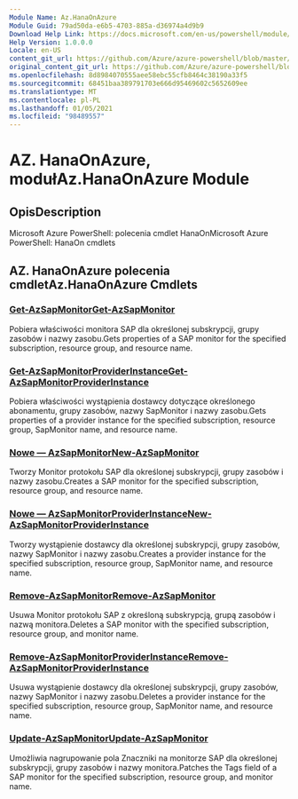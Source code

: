 ```yaml
---
Module Name: Az.HanaOnAzure
Module Guid: 79ad50da-e6b5-4703-885a-d36974a4d9b9
Download Help Link: https://docs.microsoft.com/en-us/powershell/module/az.hanaonazure
Help Version: 1.0.0.0
Locale: en-US
content_git_url: https://github.com/Azure/azure-powershell/blob/master/src/HanaOnAzure/help/Az.HanaOnAzure.md
original_content_git_url: https://github.com/Azure/azure-powershell/blob/master/src/HanaOnAzure/help/Az.HanaOnAzure.md
ms.openlocfilehash: 8d8984070555aee58ebc55cfb8464c38190a33f5
ms.sourcegitcommit: 68451baa389791703e666d95469602c5652609ee
ms.translationtype: MT
ms.contentlocale: pl-PL
ms.lasthandoff: 01/05/2021
ms.locfileid: "98489557"
---
```

# <span data-ttu-id="11121-101">AZ. HanaOnAzure, moduł</span><span class="sxs-lookup"><span data-stu-id="11121-101">Az.HanaOnAzure Module</span></span>
## <span data-ttu-id="11121-102">Opis</span><span class="sxs-lookup"><span data-stu-id="11121-102">Description</span></span>
<span data-ttu-id="11121-103">Microsoft Azure PowerShell: polecenia cmdlet HanaOn</span><span class="sxs-lookup"><span data-stu-id="11121-103">Microsoft Azure PowerShell: HanaOn cmdlets</span></span>

## <span data-ttu-id="11121-104">AZ. HanaOnAzure polecenia cmdlet</span><span class="sxs-lookup"><span data-stu-id="11121-104">Az.HanaOnAzure Cmdlets</span></span>
### [<span data-ttu-id="11121-105">Get-AzSapMonitor</span><span class="sxs-lookup"><span data-stu-id="11121-105">Get-AzSapMonitor</span></span>](Get-AzSapMonitor.md)
<span data-ttu-id="11121-106">Pobiera właściwości monitora SAP dla określonej subskrypcji, grupy zasobów i nazwy zasobu.</span><span class="sxs-lookup"><span data-stu-id="11121-106">Gets properties of a SAP monitor for the specified subscription, resource group, and resource name.</span></span>

### [<span data-ttu-id="11121-107">Get-AzSapMonitorProviderInstance</span><span class="sxs-lookup"><span data-stu-id="11121-107">Get-AzSapMonitorProviderInstance</span></span>](Get-AzSapMonitorProviderInstance.md)
<span data-ttu-id="11121-108">Pobiera właściwości wystąpienia dostawcy dotyczące określonego abonamentu, grupy zasobów, nazwy SapMonitor i nazwy zasobu.</span><span class="sxs-lookup"><span data-stu-id="11121-108">Gets properties of a provider instance for the specified subscription, resource group, SapMonitor name, and resource name.</span></span>

### [<span data-ttu-id="11121-109">Nowe — AzSapMonitor</span><span class="sxs-lookup"><span data-stu-id="11121-109">New-AzSapMonitor</span></span>](New-AzSapMonitor.md)
<span data-ttu-id="11121-110">Tworzy Monitor protokołu SAP dla określonej subskrypcji, grupy zasobów i nazwy zasobu.</span><span class="sxs-lookup"><span data-stu-id="11121-110">Creates a SAP monitor for the specified subscription, resource group, and resource name.</span></span>

### [<span data-ttu-id="11121-111">Nowe — AzSapMonitorProviderInstance</span><span class="sxs-lookup"><span data-stu-id="11121-111">New-AzSapMonitorProviderInstance</span></span>](New-AzSapMonitorProviderInstance.md)
<span data-ttu-id="11121-112">Tworzy wystąpienie dostawcy dla określonej subskrypcji, grupy zasobów, nazwy SapMonitor i nazwy zasobu.</span><span class="sxs-lookup"><span data-stu-id="11121-112">Creates a provider instance for the specified subscription, resource group, SapMonitor name, and resource name.</span></span>

### [<span data-ttu-id="11121-113">Remove-AzSapMonitor</span><span class="sxs-lookup"><span data-stu-id="11121-113">Remove-AzSapMonitor</span></span>](Remove-AzSapMonitor.md)
<span data-ttu-id="11121-114">Usuwa Monitor protokołu SAP z określoną subskrypcją, grupą zasobów i nazwą monitora.</span><span class="sxs-lookup"><span data-stu-id="11121-114">Deletes a SAP monitor with the specified subscription, resource group, and monitor name.</span></span>

### [<span data-ttu-id="11121-115">Remove-AzSapMonitorProviderInstance</span><span class="sxs-lookup"><span data-stu-id="11121-115">Remove-AzSapMonitorProviderInstance</span></span>](Remove-AzSapMonitorProviderInstance.md)
<span data-ttu-id="11121-116">Usuwa wystąpienie dostawcy dla określonej subskrypcji, grupy zasobów, nazwy SapMonitor i nazwy zasobu.</span><span class="sxs-lookup"><span data-stu-id="11121-116">Deletes a provider instance for the specified subscription, resource group, SapMonitor name, and resource name.</span></span>

### [<span data-ttu-id="11121-117">Update-AzSapMonitor</span><span class="sxs-lookup"><span data-stu-id="11121-117">Update-AzSapMonitor</span></span>](Update-AzSapMonitor.md)
<span data-ttu-id="11121-118">Umożliwia nagrupowanie pola Znaczniki na monitorze SAP dla określonej subskrypcji, grupy zasobów i nazwy monitora.</span><span class="sxs-lookup"><span data-stu-id="11121-118">Patches the Tags field of a SAP monitor for the specified subscription, resource group, and monitor name.</span></span>

